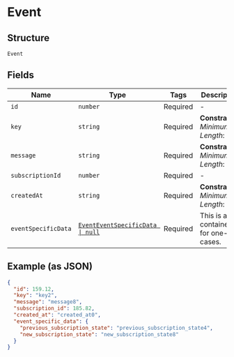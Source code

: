 
# Event

## Structure

`Event`

## Fields

| Name | Type | Tags | Description |
|  --- | --- | --- | --- |
| `id` | `number` | Required | - |
| `key` | `string` | Required | **Constraints**: *Minimum Length*: `1` |
| `message` | `string` | Required | **Constraints**: *Minimum Length*: `1` |
| `subscriptionId` | `number` | Required | - |
| `createdAt` | `string` | Required | **Constraints**: *Minimum Length*: `1` |
| `eventSpecificData` | [`EventEventSpecificData \| null`](../../doc/models/containers/event-event-specific-data.md) | Required | This is a container for one-of cases. |

## Example (as JSON)

```json
{
  "id": 159.12,
  "key": "key2",
  "message": "message8",
  "subscription_id": 185.82,
  "created_at": "created_at0",
  "event_specific_data": {
    "previous_subscription_state": "previous_subscription_state4",
    "new_subscription_state": "new_subscription_state8"
  }
}
```

